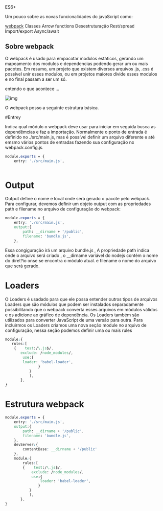 ES6+

Um pouco sobre as novas funcionalidades do javaScript como:


   [webpack](#sobre-webpack)
    Classes
    Arrow functions
    Desestruturação
    Rest/spread
    Import/export
    Async/await

## Sobre webpack  

O webpack é usado para empacotar modulos estáticos, gerando um mapeamento dos modulos e dependencias podendo gerar um ou mais pacotes. Em resumo, um projeto que existem diversos arquivos .js, .css é possível unir esses modulos, ou em projetos maiores divide esses modulos e no final passam a ser um só.

entendo o que acontece ...

![img](https://www.webdevdrops.com/wp-content/uploads/2019/10/webpack-1.png)


O webpack posso a seguinte estrutura básica.

#Entrey

Indica qual módulo o webpack deve usar para iniciar em seguida busca as dependêmcias  e faz a importação. Normalmente o ponto de entrada  é definido no ./src/main.js, mas é possível definir um arquivo diferente e até emsmo vários pontos de entradas fazendo sua configuração no webpack.config.js.

```css
module.exports = {
	entry: './src/main.js',
	
```
# Output

Output define o nome e local  onde será  gerado  o pacote pelo webpack.  Para configurar, devemos definir um objeto output com as propriedades path  e filename no arquivo de configuração do webpack:
```css
module.exports = {
	entry: './src/main.js',
	output:{
		path: __dirname + '/public',
		filename: 'bundle.js',
	},

```

Essa congiguração irá um arquivo bundle.js , A propriedade  path   indica onde o arquivo será criado , o __dirname  variável do nodejs contém o nome do diret?io onse se encontra o módulo atual.
e filename  o nome do arquivo que será gerado.

# Loaders

O Loaders é usadado para que ele possa entender outros tipos de arquivos  Loaders que são módulos que podem ser instalados separadamente possibilitando que o webpack converta esses arquivos em módulos válidos e os adicione ao gráfico de dependência. Os Loaders também são utilizados para converter JavaScript de uma versão para outra. Para incluirmos os Loaders criamos uma nova seção module no arquivo de configuração, nessa seção podemos definir uma ou mais rules

```css
module:{
   rules:[
	{    test:/\.js$/,
	   exclude: /node_modules/,
		use:{
		loader: 'babel-loader',
		       }	
		   }
	       ],
       },
}


```

# Estrutura webpack

```css
module.exports = {
	entry: './src/main.js',
	output:{
		path: __dirname + '/public',
		filename: 'bundle.js',
	},
	devServer:{
		contentBase: __dirname + '/public'
	},
	module:{
		rules:[
		{    test:/\.js$/,
			exclude: /node_modules/,
			use:{
				loader: 'babel-loader',
			   }	
		   }
	       ],
       },
}

```



